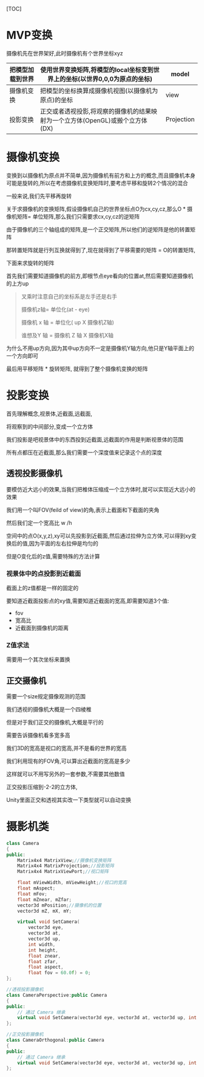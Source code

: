 [TOC]

# MVP变换

摄像机先在世界架好,此时摄像机有个世界坐标xyz

| 把模型加载到世界 | 使用世界变换矩阵,将模型的local坐标变到世界上的坐标(以世界0,0,0为原点的坐标) | model      |
| ---------------- | ------------------------------------------------------------ | ---------- |
| 摄像机变换       | 把模型的坐标换算成摄像机视图(以摄像机为原点)的坐标           | view       |
| 投影变换         | 正交或者透视投影,将观察的摄像机的结果映射为一个立方体(OpenGL)或搬个立方体(DX) | Projection |



# 摄像机变换

变换到以摄像机为原点并不简单,因为摄像机有前方和上方的概念,而且摄像机本身可能是旋转的,所以在考虑摄像机变换矩阵时,要考虑平移和旋转2个情况的混合

一般来说,我们先平移再旋转

关于求摄像机的变换矩阵,假设摄像机自己的世界坐标点O为cx,cy,cz,那么O * 摄像机矩阵= 单位矩阵,那么我们只需要求cx,cy,cz的逆矩阵

由于摄像机的三个轴组成的矩阵,是一个正交矩阵,所以他们的逆矩阵是他的转置矩阵

那转置矩阵就是行列互换就得到了,现在就得到了平移需要的矩阵 = O的转置矩阵,

下面来求旋转的矩阵

首先我们需要知道摄像机的前方,即根节点eye看向的位置at,然后需要知道摄像机的上方up

> 叉乘时注意自己的坐标系是左手还是右手
>
> 摄像机z轴= 单位化(at - eye)
>
> 摄像机 x 轴 = 单位化( up X 摄像机Z轴)
>
> 谁想及Y 轴 = 摄像机 Z 轴  X 摄像机X轴

为什么不用up方向,因为其中up方向不一定是摄像机Y轴方向,他只是Y轴平面上的一个方向即可

最后用平移矩阵  * 旋转矩阵, 就得到了整个摄像机变换的矩阵



# 投影变换

首先理解概念,视景体,近截面,远截面,



将观察到的中间部分,变成一个立方体

我们投影是吧视景体中的东西投到近截面,远截面的作用是判断视景体的范围

所有点都压在近截面,那么我们需要一个深度值来记录这个点的深度

## 透视投影摄像机

要模仿近大远小的效果,当我们把椎体压缩成一个立方体时,就可以实现近大远小的效果

我们用一个叫FOV(feild of view)的角,表示上截面和下截面的夹角

然后我们定一个宽高比 w /h 

空间中的点O(x,y,z),xy可以先投影到近截面,然后通过拉伸为立方体,可以得到xy变换后的值,因为平面的左右拉伸是均匀的

但是O变化后的z值,需要特殊的方法计算

### 视景体中的点投影到近截面

截面上的z值都是一样的固定的

要知道近截面投影点的xy值,需要知道近截面的宽高,即需要知道3个值: 

- fov 
- 宽高比
- 近截面到摄像机的距离

### Z值求法

需要用一个其次坐标来置换



## 正交摄像机

需要一个size规定摄像观测的范围

我们透视的摄像机大概是一个四棱椎

但是对于我们正交的摄像机,大概是平行的

需要告诉摄像机看多宽多高

我们3D的宽高是视口的宽高,并不是看的世界的宽高

我们利用现有的FOV角,可以算出近截面的宽高是多少

这样就可以不用写另外的一套参数,不需要其他数值

正交投影压缩到-2-2的立方体,

Unity里面正交和透视其实改一下类型就可以自动变换





# 摄影机类

```cpp
class Camera
{
public:
	Matrix4x4 MatrixView;//摄像机变换矩阵
	Matrix4x4 MatrixProjection;//投影矩阵
	Matrix4x4 MatrixViewPort;//视口矩阵

	float mViewWidth, mViewHeight;//视口的宽高
	float mAspect;
	float mFov;
	float mZnear, mZfar;
	vector3d mPosition;//摄像机的位置
	vector3d mZ, mX, mY;

	virtual void SetCamera(
		vector3d eye,
		vector3d at,
		vector3d up,
		int width,
		int height,
		float znear,
		float zfar,
		float aspect,
		float fov = 60.0f) = 0;
};

//透视投影摄像机
class CameraPerspective:public Camera
{
public:
	// 通过 Camera 继承
	virtual void SetCamera(vector3d eye, vector3d at, vector3d up, int width, int height, float znear, float zfar, float aspect, float fov = 60.0f) override;
};

//正交投影摄像机
class CameraOrthogonal:public Camera
{
public:
	// 通过 Camera 继承
	virtual void SetCamera(vector3d eye, vector3d at, vector3d up, int width, int height, float znear, float zfar, float aspect, float fov = 60.0f) override;
};
```

